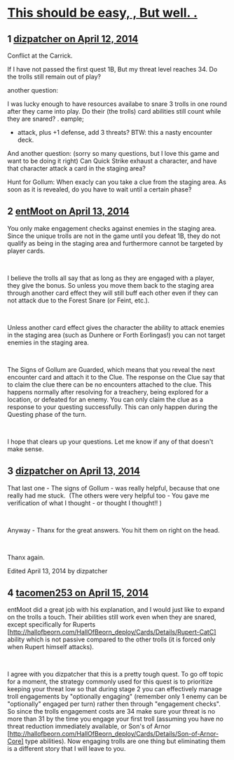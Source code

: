 # [This should be easy,  , But well. .](https://community.fantasyflightgames.com/topic/103756-this-should-be-easy-but-well/)

## 1 [dizpatcher on April 12, 2014](https://community.fantasyflightgames.com/topic/103756-this-should-be-easy-but-well/?do=findComment&comment=1047346)

Conflict at the Carrick.

If I have not passed the first quest 1B, But my threat level reaches 34. Do the trolls still remain out of play?

another question:

I was lucky enough to have resources availabe to snare 3 trolls in one round after they came into play. Do their (the trolls) card abilities still count while they are snared? . eample;

+ attack, plus +1 defense, add 3 threats? BTW: this a nasty encounter deck.

And another question: (sorry so many questions, but I love this game and want to be doing it right) Can Quick Strike exhaust a character, and have that character attack a card in the staging area?

Hunt for Gollum: When exacly can you take a clue from the staging area. As soon as it is revealed, do you have to wait until a certain phase?

## 2 [entMoot on April 13, 2014](https://community.fantasyflightgames.com/topic/103756-this-should-be-easy-but-well/?do=findComment&comment=1047542)

You only make engagement checks against enemies in the staging area. Since the unique trolls are not in the game until you defeat 1B, they do not qualify as being in the staging area and furthermore cannot be targeted by player cards.

 

I believe the trolls all say that as long as they are engaged with a player, they give the bonus. So unless you move them back to the staging area through another card effect they will still buff each other even if they can not attack due to the Forest Snare (or Feint, etc.).

 

Unless another card effect gives the character the ability to attack enemies in the staging area (such as Dunhere or Forth Eorlingas!) you can not target enemies in the staging area.

 

The Signs of Gollum are Guarded, which means that you reveal the next encounter card and attach it to the Clue. The response on the Clue say that to claim the clue there can be no encounters attached to the clue. This happens normally after resolving for a treachery, being explored for a location, or defeated for an enemy. You can only claim the clue as a response to your questing successfully. This can only happen during the Questing phase of the turn.

 

I hope that clears up your questions. Let me know if any of that doesn't make sense.

## 3 [dizpatcher on April 13, 2014](https://community.fantasyflightgames.com/topic/103756-this-should-be-easy-but-well/?do=findComment&comment=1047550)

That last one - The signs of Gollum - was really helpful, because that one really had me stuck.  (The others were very helpful too - You gave me verification of what I thought - or thought I thought!! )

 

Anyway - Thanx for the great answers. You hit them on right on the head. 

 

Thanx again.

Edited April 13, 2014 by dizpatcher

## 4 [tacomen253 on April 15, 2014](https://community.fantasyflightgames.com/topic/103756-this-should-be-easy-but-well/?do=findComment&comment=1049496)

entMoot did a great job with his explanation, and I would just like to expand on the trolls a touch. Their abilities still work even when they are snared, except specifically for Ruperts [http://hallofbeorn.com/HallOfBeorn_deploy/Cards/Details/Rupert-CatC] ability which is not passive compared to the other trolls (it is forced only when Rupert himself attacks).

 

I agree with you dizpatcher that this is a pretty tough quest. To go off topic for a moment, the strategy commonly used for this quest is to prioritize keeping your threat low so that during stage 2 you can effectively manage troll engagements by "optionally engaging" (remember only 1 enemy can be "optionally" engaged per turn) rather then through "engagement checks". So since the trolls engagement costs are 34 make sure your threat is no more than 31 by the time you engage your first troll (assuming you have no threat reduction immediately available, or Son's of Arnor [http://hallofbeorn.com/HallOfBeorn_deploy/Cards/Details/Son-of-Arnor-Core] type abilities). Now engaging trolls are one thing but eliminating them is a different story that I will leave to you.

